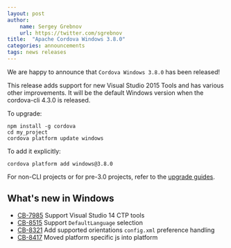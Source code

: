 ```yaml
---
layout: post
author:
    name: Sergey Grebnov
    url: https://twitter.com/sgrebnov
title:  "Apache Cordova Windows 3.8.0"
categories: announcements
tags: news releases
---
```


We are happy to announce that `Cordova Windows 3.8.0` has been released!

This release adds support for new Visual Studio 2015 Tools and has various other improvements. It will be the default Windows version when the cordova-cli 4.3.0 is released.

To upgrade:

    npm install -g cordova
    cd my_project
    cordova platform update windows

To add it explicitly:

    cordova platform add windows@3.8.0



For non-CLI projects or for pre-3.0 projects, refer to the [upgrade guides](http://cordova.apache.org/docs/en/dev/guide_platforms_index.md.html).

<!--more-->

## What's new in Windows

* [CB-7985](https://issues.apache.org/jira/browse/CB-7985) Support Visual Studio 14 CTP tools
* [CB-8515](https://issues.apache.org/jira/browse/CB-8515) Support `DefaultLanguage` selection
* [CB-8321](https://issues.apache.org/jira/browse/CB-8321) Add supported orientations `config.xml` preference handling
* [CB-8417](https://issues.apache.org/jira/browse/CB-8417) Moved platform specific js into platform
